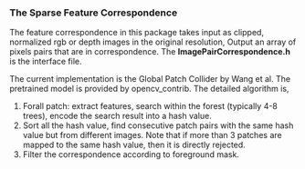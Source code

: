### The Sparse Feature Correspondence

The feature correspondence in this package takes input as clipped, normalized rgb or depth images in the original resolution, Output an array of pixels pairs that are in correspondence. The **ImagePairCorrespondence.h** is the interface file.

The current implementation is the Global Patch Collider by Wang et al. The pretrained model is provided by opencv_contrib. 
The detailed algorithm is, 
1. Forall patch: extract features, search within the forest (typically 4-8 trees), encode the search result into a hash value.
2. Sort all the hash value, find consecutive patch pairs with the same hash value but from different images. Note that if more than 3 patches are mapped to the same hash value, then it is directly rejected.
3. Filter the correspondence according to foreground mask.